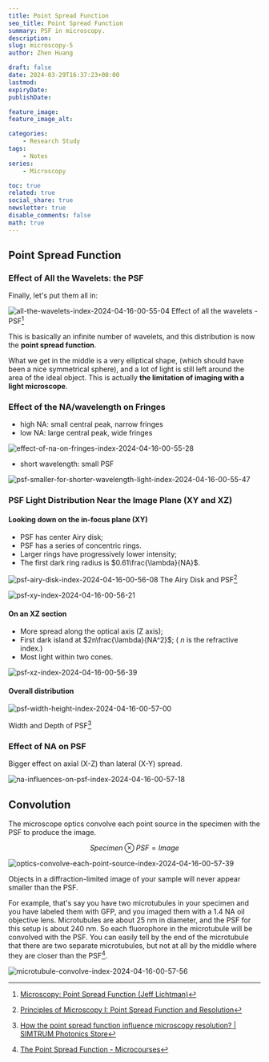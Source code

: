 ```yaml
---
title: Point Spread Function
seo_title: Point Spread Function
summary: PSF in microscopy.
description: 
slug: microscopy-5
author: Zhen Huang

draft: false
date: 2024-03-29T16:37:23+08:00
lastmod: 
expiryDate: 
publishDate: 

feature_image: 
feature_image_alt: 

categories:
    - Research Study
tags:
    - Notes
series:
    - Microscopy

toc: true
related: true
social_share: true
newsletter: true
disable_comments: false
math: true
---
```


## Point Spread Function

### Effect of All the Wavelets: the PSF

Finally, let's put them all in:

![all-the-wavelets-index-2024-04-16-00-55-04](https://lfs.zhenhuang.site/images/all-the-wavelets-index-2024-04-16-00-55-04.png#small)
<span class="caption">Effect of all the wavelets - PSF[^1]</span>

This is basically an infinite number of wavelets, and this distribution is now the **point spread function**.

What we get in the middle is a very elliptical shape, (which should have been a nice symmetrical sphere), and a lot of light is still left around the area of the ideal object. This is actually **the limitation of imaging with a light microscope**.

### Effect of the NA/wavelength on Fringes

* high NA: small central peak, narrow fringes
* low NA: large central peak, wide fringes

![effect-of-na-on-fringes-index-2024-04-16-00-55-28](https://lfs.zhenhuang.site/images/effect-of-na-on-fringes-index-2024-04-16-00-55-28.png#small)

* short wavelength: small PSF

![psf-smaller-for-shorter-wavelength-light-index-2024-04-16-00-55-47](https://lfs.zhenhuang.site/images/psf-smaller-for-shorter-wavelength-light-index-2024-04-16-00-55-47.png#small)

### PSF Light Distribution Near the Image Plane (XY and XZ)

#### Looking down on the in-focus plane (XY)

* PSF has center Airy disk;
* PSF has a series of concentric rings.
* Larger rings have progressively lower intensity;
* The first dark ring radius is $0.61\frac{\lambda}{NA}$.

![psf-airy-disk-index-2024-04-16-00-56-08](https://lfs.zhenhuang.site/images/psf-airy-disk-index-2024-04-16-00-56-08.png)
<span class="caption">The Airy Disk and PSF[^2]</span>

![psf-xy-index-2024-04-16-00-56-21](https://lfs.zhenhuang.site/images/psf-xy-index-2024-04-16-00-56-21.png#small)

#### On an XZ section

* More spread along the optical axis (Z axis);
* First dark island at $2n\frac{\lambda}{NA^2}$; ( $n$ is the refractive index.)
* Most light within two cones.

![psf-xz-index-2024-04-16-00-56-39](https://lfs.zhenhuang.site/images/psf-xz-index-2024-04-16-00-56-39.png#small)

#### Overall distribution

![psf-width-height-index-2024-04-16-00-57-00](https://lfs.zhenhuang.site/images/psf-width-height-index-2024-04-16-00-57-00.png#small)

<span class="caption">Width and Depth of PSF[^3]</span>

### Effect of NA on PSF

Bigger effect on axial (X-Z) than lateral (X-Y) spread.

![na-influences-on-psf-index-2024-04-16-00-57-18](https://lfs.zhenhuang.site/images/na-influences-on-psf-index-2024-04-16-00-57-18.png#small)

## Convolution

The microscope optics convolve each point source in the specimen with the PSF to produce the image.

$$
Specimen \otimes PSF = Image
$$

![optics-convolve-each-point-source-index-2024-04-16-00-57-39](https://lfs.zhenhuang.site/images/optics-convolve-each-point-source-index-2024-04-16-00-57-39.png#small)

Objects in a diffraction-limited image of your sample will never appear smaller than the PSF.

For example, that's say you have two microtubules in your specimen and you have labeled them with GFP, and you imaged them with a 1.4 NA oil objective lens. Microtubules are about 25 nm in diameter, and the PSF for this setup is about 240 nm. So each fluorophore in the microtubule will be convolved with the PSF. You can easily tell by the end of the microtubule that there are two separate microtubules, but not at all by the middle where they are closer than the PSF[^4].

![microtubule-convolve-index-2024-04-16-00-57-56](https://lfs.zhenhuang.site/images/microtubule-convolve-index-2024-04-16-00-57-56.png#small)

[^1]: [Microscopy: Point Spread Function (Jeff Lichtman)](https://www.youtube.com/watch?v=JQy94K94nL0)
[^2]: [Principles of Microscopy I: Point Spread Function and Resolution](https://indico.ictp.it/event/8007/session/17/contribution/88/material/slides/0.pdf)
[^3]: [How the point spread function influence microscopy resolution? | SIMTRUM Photonics Store](https://www.simtrum.com/WebShop/ResourceInfo.aspx?id=4444)
[^4]: [The Point Spread Function - Microcourses](https://www.youtube.com/watch?v=Tkc_GOCjx7E)